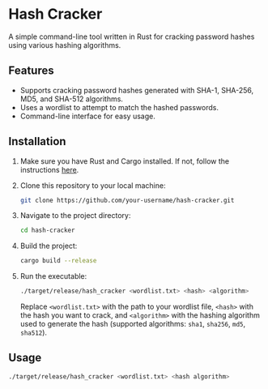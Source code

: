 # Hash Cracker

A simple command-line tool written in Rust for cracking password hashes using various hashing algorithms.

## Features

- Supports cracking password hashes generated with SHA-1, SHA-256, MD5, and SHA-512 algorithms.
- Uses a wordlist to attempt to match the hashed passwords.
- Command-line interface for easy usage.

## Installation

1. Make sure you have Rust and Cargo installed. If not, follow the instructions [here](https://www.rust-lang.org/tools/install).
2. Clone this repository to your local machine:

    ```bash
    git clone https://github.com/your-username/hash-cracker.git
    ```

3. Navigate to the project directory:

    ```bash
    cd hash-cracker
    ```

4. Build the project:

    ```bash
    cargo build --release
    ```

5. Run the executable:

    ```bash
    ./target/release/hash_cracker <wordlist.txt> <hash> <algorithm>
    ```

    Replace `<wordlist.txt>` with the path to your wordlist file, `<hash>` with the hash you want to crack, and `<algorithm>` with the hashing algorithm used to generate the hash (supported algorithms: `sha1`, `sha256`, `md5`, `sha512`).

## Usage

```bash
./target/release/hash_cracker <wordlist.txt> <hash algorithm>
